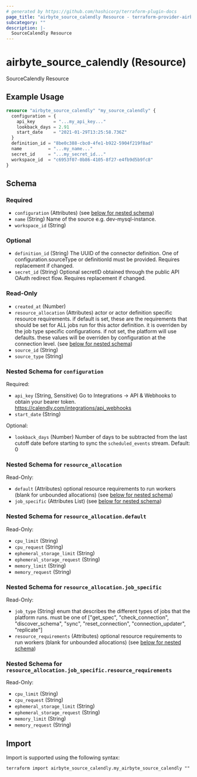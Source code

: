 ```yaml
---
# generated by https://github.com/hashicorp/terraform-plugin-docs
page_title: "airbyte_source_calendly Resource - terraform-provider-airbyte"
subcategory: ""
description: |-
  SourceCalendly Resource
---
```


# airbyte_source_calendly (Resource)

SourceCalendly Resource

## Example Usage

```terraform
resource "airbyte_source_calendly" "my_source_calendly" {
  configuration = {
    api_key       = "...my_api_key..."
    lookback_days = 2.91
    start_date    = "2021-01-29T13:25:58.736Z"
  }
  definition_id = "8be0c388-cbc0-4fe1-b922-5904f219f8ad"
  name          = "...my_name..."
  secret_id     = "...my_secret_id..."
  workspace_id  = "c6953f07-0b86-4105-8f27-e4fb9d5b9fc8"
}
```

<!-- schema generated by tfplugindocs -->
## Schema

### Required

- `configuration` (Attributes) (see [below for nested schema](#nestedatt--configuration))
- `name` (String) Name of the source e.g. dev-mysql-instance.
- `workspace_id` (String)

### Optional

- `definition_id` (String) The UUID of the connector definition. One of configuration.sourceType or definitionId must be provided. Requires replacement if changed.
- `secret_id` (String) Optional secretID obtained through the public API OAuth redirect flow. Requires replacement if changed.

### Read-Only

- `created_at` (Number)
- `resource_allocation` (Attributes) actor or actor definition specific resource requirements. if default is set, these are the requirements that should be set for ALL jobs run for this actor definition. it is overriden by the job type specific configurations. if not set, the platform will use defaults. these values will be overriden by configuration at the connection level. (see [below for nested schema](#nestedatt--resource_allocation))
- `source_id` (String)
- `source_type` (String)

<a id="nestedatt--configuration"></a>
### Nested Schema for `configuration`

Required:

- `api_key` (String, Sensitive) Go to Integrations → API & Webhooks to obtain your bearer token. https://calendly.com/integrations/api_webhooks
- `start_date` (String)

Optional:

- `lookback_days` (Number) Number of days to be subtracted from the last cutoff date before starting to sync the `scheduled_events` stream. Default: 0


<a id="nestedatt--resource_allocation"></a>
### Nested Schema for `resource_allocation`

Read-Only:

- `default` (Attributes) optional resource requirements to run workers (blank for unbounded allocations) (see [below for nested schema](#nestedatt--resource_allocation--default))
- `job_specific` (Attributes List) (see [below for nested schema](#nestedatt--resource_allocation--job_specific))

<a id="nestedatt--resource_allocation--default"></a>
### Nested Schema for `resource_allocation.default`

Read-Only:

- `cpu_limit` (String)
- `cpu_request` (String)
- `ephemeral_storage_limit` (String)
- `ephemeral_storage_request` (String)
- `memory_limit` (String)
- `memory_request` (String)


<a id="nestedatt--resource_allocation--job_specific"></a>
### Nested Schema for `resource_allocation.job_specific`

Read-Only:

- `job_type` (String) enum that describes the different types of jobs that the platform runs. must be one of ["get_spec", "check_connection", "discover_schema", "sync", "reset_connection", "connection_updater", "replicate"]
- `resource_requirements` (Attributes) optional resource requirements to run workers (blank for unbounded allocations) (see [below for nested schema](#nestedatt--resource_allocation--job_specific--resource_requirements))

<a id="nestedatt--resource_allocation--job_specific--resource_requirements"></a>
### Nested Schema for `resource_allocation.job_specific.resource_requirements`

Read-Only:

- `cpu_limit` (String)
- `cpu_request` (String)
- `ephemeral_storage_limit` (String)
- `ephemeral_storage_request` (String)
- `memory_limit` (String)
- `memory_request` (String)

## Import

Import is supported using the following syntax:

```shell
terraform import airbyte_source_calendly.my_airbyte_source_calendly ""
```
